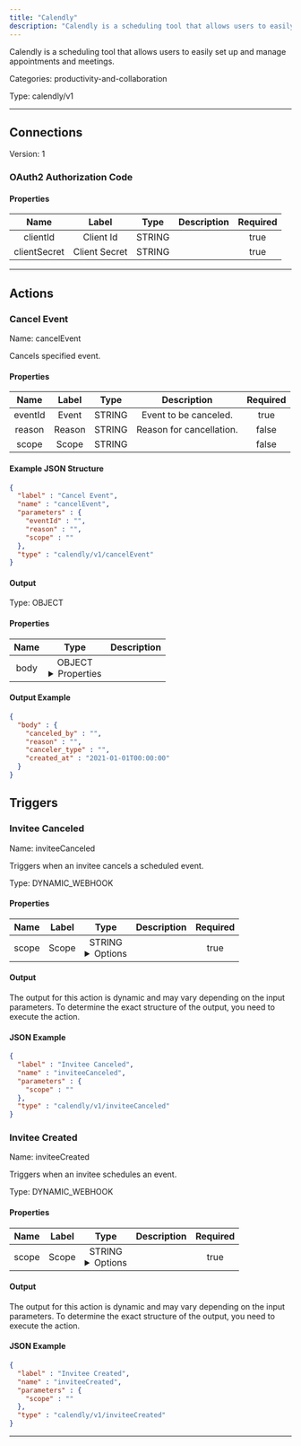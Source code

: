 ```yaml
---
title: "Calendly"
description: "Calendly is a scheduling tool that allows users to easily set up and manage appointments and meetings."
---
```


Calendly is a scheduling tool that allows users to easily set up and manage appointments and meetings.


Categories: productivity-and-collaboration


Type: calendly/v1

<hr />



## Connections

Version: 1


### OAuth2 Authorization Code

#### Properties

|      Name       |      Label     |     Type     |     Description     | Required |
|:---------------:|:--------------:|:------------:|:-------------------:|:--------:|
| clientId | Client Id | STRING |  | true |
| clientSecret | Client Secret | STRING |  | true |





<hr />



## Actions


### Cancel Event
Name: cancelEvent

Cancels specified event.

#### Properties

|      Name       |      Label     |     Type     |     Description     | Required |
|:---------------:|:--------------:|:------------:|:-------------------:|:--------:|
| eventId | Event | STRING | Event to be canceled. | true |
| reason | Reason | STRING | Reason for cancellation. | false |
| scope | Scope | STRING |  | false |

#### Example JSON Structure
```json
{
  "label" : "Cancel Event",
  "name" : "cancelEvent",
  "parameters" : {
    "eventId" : "",
    "reason" : "",
    "scope" : ""
  },
  "type" : "calendly/v1/cancelEvent"
}
```

#### Output



Type: OBJECT


#### Properties

|     Name     |     Type     |     Description     |
|:------------:|:------------:|:-------------------:|
| body | OBJECT <details> <summary> Properties </summary> {STRING\(canceled_by), STRING\(reason), STRING\(canceler_type), DATE_TIME\(created_at)} </details> |  |




#### Output Example
```json
{
  "body" : {
    "canceled_by" : "",
    "reason" : "",
    "canceler_type" : "",
    "created_at" : "2021-01-01T00:00:00"
  }
}
```




## Triggers


### Invitee Canceled
Name: inviteeCanceled

Triggers when an invitee cancels a scheduled event.

Type: DYNAMIC_WEBHOOK

#### Properties

|      Name       |      Label     |     Type     |     Description     | Required |
|:---------------:|:--------------:|:------------:|:-------------------:|:--------:|
| scope | Scope | STRING <details> <summary> Options </summary> user, organization </details> |  | true |


#### Output

The output for this action is dynamic and may vary depending on the input parameters. To determine the exact structure of the output, you need to execute the action.

#### JSON Example
```json
{
  "label" : "Invitee Canceled",
  "name" : "inviteeCanceled",
  "parameters" : {
    "scope" : ""
  },
  "type" : "calendly/v1/inviteeCanceled"
}
```


### Invitee Created
Name: inviteeCreated

Triggers when an invitee schedules an event.

Type: DYNAMIC_WEBHOOK

#### Properties

|      Name       |      Label     |     Type     |     Description     | Required |
|:---------------:|:--------------:|:------------:|:-------------------:|:--------:|
| scope | Scope | STRING <details> <summary> Options </summary> user, organization </details> |  | true |


#### Output

The output for this action is dynamic and may vary depending on the input parameters. To determine the exact structure of the output, you need to execute the action.

#### JSON Example
```json
{
  "label" : "Invitee Created",
  "name" : "inviteeCreated",
  "parameters" : {
    "scope" : ""
  },
  "type" : "calendly/v1/inviteeCreated"
}
```


<hr />

